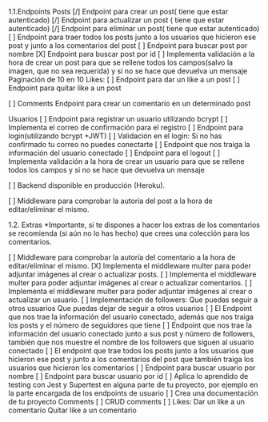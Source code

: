 1.1.Endpoints
  Posts
[/] Endpoint para crear un post( tiene que estar autenticado)
[/] Endpoint para actualizar un post ( tiene que estar autenticado)
[/] Endpoint para eliminar un post( tiene que estar autenticado)
[ ] Endpoint para traer todos los posts junto a los usuarios que hicieron ese post y junto a los comentarios del post
[ ] Endpoint para buscar post por nombre
[X] Endpoint para buscar post por id
[ ] Implementa validación a la hora de crear un post para que se rellene todos los campos(salvo la imagen, que no sea requerida) y si no se hace que devuelva un mensaje
Paginación de 10 en 10
 Likes:
[ ] Endpoint para dar un like a un post
[ ] Endpoint para quitar like a un post

[ ]  Comments
Endpoint para crear un comentario en un determinado post

 Usuarios
[ ] Endpoint para registrar un usuario utilizando bcrypt
[ ] Implementa el correo de confirmación para el registro
[ ] Endpoint para login(utilizando bcrypt +JWT)
[ ] Validación en el login:
Si no has confirmado tu correo no puedes conectarte
[ ] Endpoint que nos traiga la información del usuario conectado
[ ] Endpoint para el logout
[ ] Implementa validación a la hora de crear un usuario para que se rellene todos los campos y si no se hace que devuelva un mensaje

[ ] Backend disponible en producción (Heroku).

[ ] Middleware para comprobar la autoría del post a la hora de editar/eliminar el mismo.




1.2. Extras
*Importante, si te dispones a hacer los extras de los comentarios se recomienda (si aún no lo has hecho) que crees una colección para los comentarios.

[ ] Middleware para comprobar la autoría del comentario a la hora de editar/eliminar el mismo.
[X] Implementa el middleware multer para poder adjuntar imágenes al crear o actualizar posts.
[ ] Implementa el middleware multer para poder adjuntar imágenes al crear o actualizar comentarios.
[ ] Implementa el middleware multer para poder adjuntar imágenes al crear o actualizar un usuario.
[ ] Implementación de followers:
Que puedas seguir a otros usuarios
Que puedas dejar de seguir a otros usuarios
[ ] El Endpoint que nos trae la información del usuario conectado, además que nos traiga los posts y el número de seguidores que tiene
[ ] Endpoint que nos trae la información del usuario conectado junto a sus post y número de followers, también que nos muestre el nombre de los followers que siguen al usuario conectado
[ ] El endpoint que trae todos los posts junto a los usuarios que hicieron ese post y junto a los comentarios del post que también traiga los usuarios que hicieron los comentarios
[ ] Endpoint para buscar usuario por nombre
[ ] Endpoint para buscar usuario por id
[ ] Aplica lo aprendido de testing con Jest y Supertest en alguna parte de tu proyecto, por ejemplo en la parte encargada de los endpoints de usuario
[ ] Crea una documentación de tu proyecto
Comments
[ ] CRUD comments
[ ] Likes:
Dar un like a un comentario
Quitar like a un comentario

